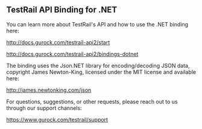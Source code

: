 TestRail API Binding for .NET
-----------------------------

You can learn more about TestRail's API and how to use the .NET binding here:

http://docs.gurock.com/testrail-api2/start

http://docs.gurock.com/testrail-api2/bindings-dotnet

The binding uses the Json.NET library for encoding/decoding JSON data,
copyright James Newton-King, licensed under the MIT license and available
here:

http://james.newtonking.com/json


For questions, suggestions, or other requests, please reach out to us through our support channels:

https://www.gurock.com/testrail/support
